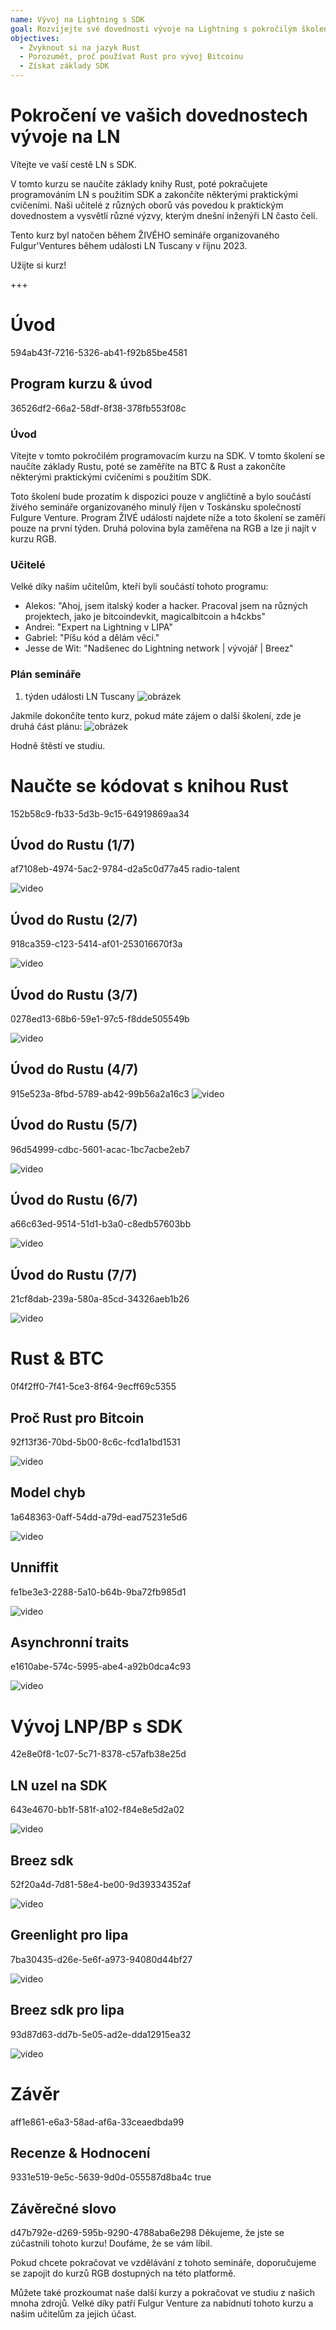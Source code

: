 ```yaml
---
name: Vývoj na Lightning s SDK
goal: Rozvíjejte své dovednosti vývoje na Lightning s pokročilým školením v Rust a SDK.
objectives:
  - Zvyknout si na jazyk Rust
  - Porozumět, proč používat Rust pro vývoj Bitcoinu
  - Získat základy SDK
---
```


# Pokročení ve vašich dovednostech vývoje na LN

Vítejte ve vaší cestě LN s SDK.

V tomto kurzu se naučíte základy knihy Rust, poté pokračujete programováním LN s použitím SDK a zakončíte některými praktickými cvičeními. Naši učitelé z různých oborů vás povedou k praktickým dovednostem a vysvětlí různé výzvy, kterým dnešní inženýři LN často čelí.

Tento kurz byl natočen během ŽIVÉHO semináře organizovaného Fulgur'Ventures během události LN Tuscany v říjnu 2023.

Užijte si kurz!

+++

# Úvod
<partId>594ab43f-7216-5326-ab41-f92b85be4581</partId>

## Program kurzu & úvod
<chapterId>36526df2-66a2-58df-8f38-378fb553f08c</chapterId>

### Úvod

Vítejte v tomto pokročilém programovacím kurzu na SDK. V tomto školení se naučíte základy Rustu, poté se zaměříte na BTC & Rust a zakončíte některými praktickými cvičeními s použitím SDK.

Toto školení bude prozatím k dispozici pouze v angličtině a bylo součástí živého semináře organizovaného minulý říjen v Toskánsku společností Fulgure Venture. Program ŽIVÉ události najdete níže a toto školení se zaměří pouze na první týden. Druhá polovina byla zaměřena na RGB a lze ji najít v kurzu RGB.

### Učitelé

Velké díky našim učitelům, kteří byli součástí tohoto programu:

- Alekos: "Ahoj, jsem italský koder a hacker. Pracoval jsem na různých projektech, jako je bitcoindevkit, magicalbitcoin a h4ckbs"
- Andrei: "Expert na Lightning v LIPA"
- Gabriel: "Píšu kód a dělám věci."
- Jesse de Wit: "Nadšenec do Lightning network | vývojář | Breez"

### Plán semináře

1. týden události LN Tuscany
![obrázek](assets/1.webp)

Jakmile dokončíte tento kurz, pokud máte zájem o další školení, zde je druhá část plánu:
![obrázek](assets/2.webp)

Hodně štěstí ve studiu.

# Naučte se kódovat s knihou Rust
<partId>152b58c9-fb33-5d3b-9c15-64919869aa34</partId>

## Úvod do Rustu (1/7)
<chapterId>af7108eb-4974-5ac2-9784-d2a5c0d77a45</chapterId>
<professor>radio-talent</professor>

![video](https://www.youtube.com/watch?v=aZYhDXE_Gas)

## Úvod do Rustu (2/7)
<chapterId>918ca359-c123-5414-af01-253016670f3a</chapterId>

![video](https://youtu.be/Xm8eCv4LQPc)

## Úvod do Rustu (3/7)
<chapterId>0278ed13-68b6-59e1-97c5-f8dde505549b</chapterId>

![video](https://youtu.be/R8NeHvHT0uc)

## Úvod do Rustu (4/7)
<chapterId>915e523a-8fbd-5789-ab42-99b56a2a16c3</chapterId>
![video](https://youtu.be/et8pKvYiO4c)

## Úvod do Rustu (5/7)
<chapterId>96d54999-cdbc-5601-acac-1bc7acbe2eb7</chapterId>

![video](https://youtu.be/PxQkVmxOc40)

## Úvod do Rustu (6/7)
<chapterId>a66c63ed-9514-51d1-b3a0-c8edb57603bb</chapterId>

![video](https://youtu.be/3C6hl9BW-Ho)

## Úvod do Rustu (7/7)
<chapterId>21cf8dab-239a-580a-85cd-34326aeb1b26</chapterId>

![video](https://youtu.be/SBDcb_AauHM)

# Rust & BTC
<partId>0f4f2ff0-7f41-5ce3-8f64-9ecff69c5355</partId>

## Proč Rust pro Bitcoin
<chapterId>92f13f36-70bd-5b00-8c6c-fcd1a1bd1531</chapterId>

![video](https://youtu.be/veLj2w6ulpc)

## Model chyb
<chapterId>1a648363-0aff-54dd-a79d-ead75231e5d6</chapterId>

![video](https://youtu.be/X3VKhLtKTRU)

## Unniffit
<chapterId>fe1be3e3-2288-5a10-b64b-9ba72fb985d1</chapterId>

![video](https://youtu.be/zro9GQpJrH0)

## Asynchronní traits
<chapterId>e1610abe-574c-5995-abe4-a92b0dca4c93</chapterId>

![video](https://youtu.be/cz66eTfk0lw)

# Vývoj LNP/BP s SDK
<partId>42e8e0f8-1c07-5c71-8378-c57afb38e25d</partId>

## LN uzel na SDK
<chapterId>643e4670-bb1f-581f-a102-f84e8e5d2a02</chapterId>

![video](https://youtu.be/aEzpxuhLdeo)

## Breez sdk
<chapterId>52f20a4d-7d81-58e4-be00-9d39334352af</chapterId>

![video](https://youtu.be/M3ad9BE6ovo)

## Greenlight pro lipa
<chapterId>7ba30435-d26e-5e6f-a973-94080d44bf27</chapterId>

![video](https://youtu.be/gKiIPF4apeE)

## Breez sdk pro lipa
<chapterId>93d87d63-dd7b-5e05-ad2e-dda12915ea32</chapterId>

![video](https://youtu.be/6VaIVvBKjLY)

# Závěr
<partId>aff1e861-e6a3-58ad-af6a-33ceaedbda99</partId>



## Recenze & Hodnocení
<chapterId>9331e519-9e5c-5639-9d0d-055587d8ba4c</chapterId>
<isCourseReview>true</isCourseReview>

## Závěrečné slovo
<chapterId>d47b792e-d269-595b-9290-4788aba6e298</chapterId>
Děkujeme, že jste se zúčastnili tohoto kurzu! Doufáme, že se vám líbil.

Pokud chcete pokračovat ve vzdělávání z tohoto semináře, doporučujeme se zapojit do kurzů RGB dostupných na této platformě.

Můžete také prozkoumat naše další kurzy a pokračovat ve studiu z našich mnoha zdrojů.
Velké díky patří Fulgur Venture za nabídnutí tohoto kurzu a našim učitelům za jejich účast.

